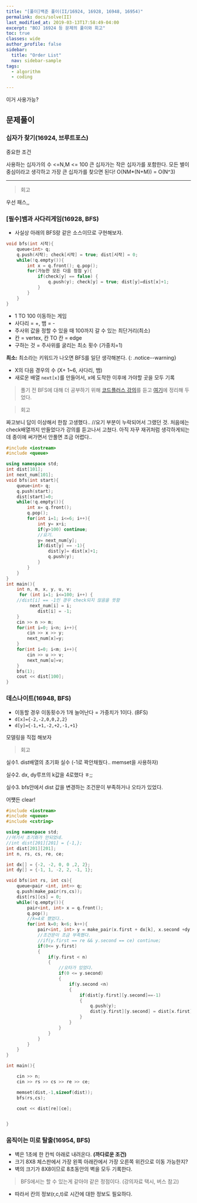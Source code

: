 ```yaml
---
title: "[풀이]백준 풀이(II/16924, 16928, 16948, 16954)"
permalink: docs/solve(II)
last_modified_at: 2019-03-13T17:58:49-04:00
excerpt: "BOJ 16924 등 문제의 풀이와 회고"
toc: true
classes: wide
author_profile: false
sidebar:
  title: "Order List"
  nav: sidebar-sample
tags:
  - algorithm
  - coding

---
```


이거 사용가능?
  <!--more-->


## 문제풀이

### 십자가 찾기(16924, 브루트포스)

중요한 조건

사용하는 십자가의 수 <=N,M <= 100
큰 십자가는 작은 십자가를 포함한다.
모든 별이 중심이라고 생각하고 가장 큰 십자가를 찾으면 된다!
O(NM*(N+M)) = O(N^3)

---

> 회고

우선 패스,,


### [필수]뱀과 사다리게임(16928, BFS)

- 사실상 아래의 BFS랑 같은 소스이므로 구현해보자.
```c++
void bfs(int 시작){
	queue<int> q;
	q.push(시작); check[시작] = true; dist[시작] = 0;
	while(!q.empty()){
		int x = q.front(); q.pop();
		for(가능한 모든 다음 정점 y){
			if(check[y] == false) {
				q.push(y); check[y] = true; dist[y]=dist[x]+1;
			}
		}
	}
}
```
- 1 TO 100 이동하는 게임
- 사다리 = +, 뱀 = -
- 주사위 값을 정할 수 있을 때 100까지 갈 수 있는 최단거리(최소)
- 칸 = vertex, 칸 TO 칸 = edge
- 구하는 것 = 주사위를 굴리는 최소 횟수 (가중치=1)

**최소:** 최소라는 키워드가 나오면 BFS를 일단 생각해본다.
{: .notice--warning}

- X의 다음 경우의 수 (X+ 1~6, 사다리, 뱀)
- 새로운 배열 `next[x]`를 만들어서, x에 도착한 이후에 가야할 곳을 모두 기록


> 풀기 전 BFS에 대해 더 공부하기 위해 [코드플러스 강의](https://code.plus/lecture/332)를 듣고 [여기](/docs/code-plus-lecture#bfs)에 정리해 두었다.


> 회고

짜고보니 답이 이상해서 한참 고생했다.. //요기 부분이 누락되어서 그랬던 것.
처음에는 check배열까지 만들었다가 강의를 듣고나서 고쳤다. 아직 자꾸 재귀처럼 생각하게되는데 종이에 써가면서 안풀면 조금 어렵다..

```c++
#include <iostream>
#include <queue>

using namespace std;
int dist[101];
int next_num[101];
void bfs(int start){
	queue<int> q;
	q.push(start);
	dist[start]=0;
	while(!q.empty()){
		int x= q.front();
		q.pop();
		for(int i=1; i<=6; i++){
			int y= x+i;
			if(y>100) continue;
			//요기.
			y= next_num[y];
			if(dist[y] == -1){
				dist[y]= dist[x]+1;
				q.push(y);
			}
		}
	}
}
int main(){
	int n, m, x, y, u, v;
	 for (int i=1; i<=100; i++) {
	//dist[i] == -1인 경우 check되지 않음을 뜻함
		 next_num[i] = i;
	        dist[i] = -1;
	}
	cin >> n >> m;
	for(int i=0; i<n; i++){
		cin >> x >> y;
		next_num[x]=y;
	}
	for(int i=0; i<m; i++){
		cin >> u >> v;
		next_num[u]=v;
	}
	bfs(1);
	cout << dist[100];
}
```


### 데스나이트(16948, BFS)

- 이동할 경우 이동횟수가 1개 늘어난다 = 가중치가 1이다. (BFS)
- `d[x]={-2,-2,0,0,2,2}`
- `d[y]={-1,+1,-2,+2,-1,+1}`

모델링을 직접 해보자

> 회고

실수1. dist배열의 초기화 실수 (-1로 꽉안채웠다.. memset을 사용하자)

실수2. dx, dy루프의 k값을 4로했다 ㅎ;;

실수3. bfs안에서 dist 값을 변경하는 조건문이 부족하거나 오타가 있었다.

어쩃든 clear!

```c++
#include <iostream>
#include <queue>
#include <cstring>

using namespace std;
//여기서 초기화가 안되었네.
//int dist[201][201] = {-1,};
int dist[201][201];
int n, rs, cs, re, ce;

int dx[] = {-2, -2, 0, 0 ,2, 2};
int dy[] = {-1, 1, -2, 2, -1, 1};

void bfs(int rs, int cs){
	queue<pair <int, int>> q;
	q.push(make_pair(rs,cs));
	dist[rs][cs] = 0;
	while(!q.empty()){
		pair<int, int> x = q.front();
		q.pop();
		//k=4로 했었다..
		for(int k=0; k<6; k++){
			pair<int, int> y = make_pair(x.first + dx[k], x.second +dy[k]);
			//조건문이 조금 부족했다.
			//if(y.first == re && y.second == ce) continue;
			if(0<= y.first)
			{
				if(y.first < n)
				{
					//오타가 있었다.
					if(0 <= y.second)
					{
						if(y.second <n)
						{
							if(dist[y.first][y.second]==-1)
							{
								q.push(y);
								dist[y.first][y.second] = dist[x.first][x.second] +1;
							}
						}
					}
				}
			}
		}
	}
}

int main(){

	cin >> n;
	cin >> rs >> cs >> re >> ce;

    memset(dist,-1,sizeof(dist));
	bfs(rs,cs);

	cout << dist[re][ce];


}
```


### 움직이는 미로 탈출(16954, BFS)

- 벽은 1초에 한 칸씩 아래로 내려온다. **(까다로운 조건)**
- 크기 8X8 체스판에서 가장 왼쪽 아래칸에서 가장 오른쪽 위칸으로 이동 가능한지?
- 벽의 크기가 8X8이므로 8초동안의 벽을 모두 기록한다.

> BFS에서는 할 수 있는게 같아야 같은 정점이다. (강의자료 택시, 버스 참고)

- 따라서 칸의 정보(r,c,t)로 시간에 대한 정보도 필요하다.